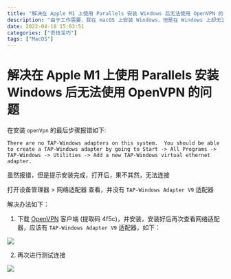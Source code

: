 ```yaml
---
title: "解决在 Apple M1 上使用 Parallels 安装 Windows 后无法使用 OpenVPN 的问题"
description: "由于工作需要，我在 macOS 上安装 Windows，但是在 Windows 上却无法使用 OpenVPN。"
date: 2022-04-18 15:03:51
categories: ["奇技淫巧"]
tags: ["MacOS"]
---
```


# 解决在 Apple M1 上使用 Parallels 安装 Windows 后无法使用 OpenVPN 的问题

在安装 `openVpn` 的最后步骤报错如下:

```text
There are no TAP-Windows adapters on this system.  You should be able to create a TAP-Windows adapter by going to Start -> All Programs -> TAP-Windows -> Utilities -> Add a new TAP-Windows virtual ethernet adapter.
```

虽然报错，但是提示安装完成，打开后，果不其然，无法连接

打开设备管理器 > 网络适配器 查看，并没有 `TAP-Windows Adapter V9` 适配器

解决办法如下：

1. 下载 [OpenVPN](https://www.aliyundrive.com/s/9ZjEohW4JTs) 客户端 (提取码 4f5c)，并安装，安装好后再次查看网络适配器，应该有 `TAP-Windows Adapter V9` 适配器，如下：

![](https://pic.yqqy.top/blog/202204181522517.png)

2. 再次进行测试连接

![](https://pic.yqqy.top/blog/202204181529411.png)
